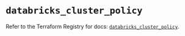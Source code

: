 # `databricks_cluster_policy`

Refer to the Terraform Registry for docs: [`databricks_cluster_policy`](https://registry.terraform.io/providers/databricks/databricks/1.70.0/docs/resources/cluster_policy).
